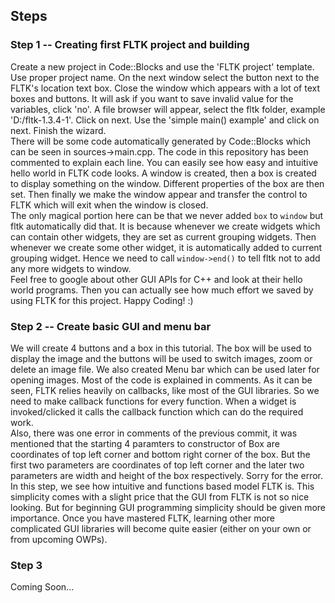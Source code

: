 ## Steps
### Step 1 -- Creating first FLTK project and building
Create a new project in Code::Blocks and use the 'FLTK project' template. Use proper project name. On the next window select the button next to the FLTK's location text box. Close the window which appears with a lot of text boxes and buttons. It will ask if you want to save invalid value for the variables, click 'no'. A file browser will appear, select the fltk folder, example 'D:/fltk-1.3.4-1'. Click on next. Use the 'simple main() example' and click on next. Finish the wizard.  
There will be some code automatically generated by Code::Blocks which can be seen in sources->main.cpp. The code in this repository has been commented to explain each line. You can easily see how easy and intuitive hello world in FLTK code looks. A window is created, then a box is created to display something on the window. Different properties of the box are then set. Then finally we make the window appear and transfer the control to FLTK which will exit when the window is closed.  
The only magical portion here can be that we never added `box` to `window` but fltk automatically did that. It is because whenever we create widgets which can contain other widgets, they are set as current grouping widgets. Then whenever we create some other widget, it is automatically added to current grouping widget. Hence we need to call `window->end()` to tell fltk not to add any more widgets to window.  
Feel free to google about other GUI APIs for C++ and look at their hello world programs. Then you can actually see how much effort we saved by using FLTK for this project. Happy Coding! :)  

### Step 2 -- Create basic GUI and menu bar
We will create 4 buttons and a box in this tutorial. The box will be used to display the image and the buttons will be used to switch images, zoom or delete an image file. We also created Menu bar which can be used later for opening images. Most of the code is explained in comments. As it can be seen, FLTK relies heavily on callbacks, like most of the GUI libraries. So we need to make callback functions for every function. When a widget is invoked/clicked it calls the callback function which can do the required work.  
Also, there was one error in comments of the previous commit, it was mentioned that the starting 4 paramters to constructor of Box are coordinates of top left corner and bottom right corner of the box. But the first two parameters are coordinates of top left corner and the later two parameters are width and height of the box respectively. Sorry for the error.  
In this step, we see how intuitive and functions based model FLTK is. This simplicity comes with a slight price that the GUI from FLTK is not so nice looking. But for beginning GUI programming simplicity should be given more importance. Once you have mastered FLTK, learning other more complicated GUI libraries will become quite easier (either on your own or from upcoming OWPs).  

### Step 3
Coming Soon...
